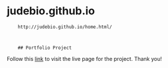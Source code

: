 # judebio.github.io

        http://judebio.github.io/home.html/
        
        
        
        ## Portfolio Project


Follow this [link](https://judebio.github.io/index.html) to visit the live page for the project.
Thank you!
      
